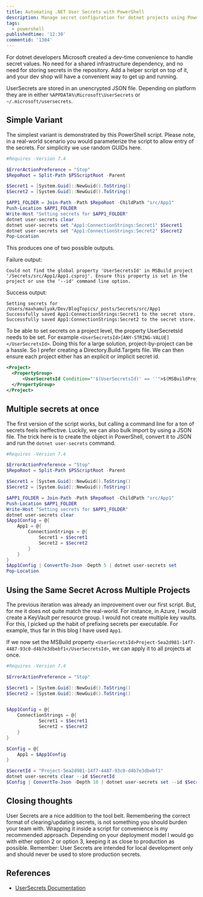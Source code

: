```yaml
---
title: Automating .NET User Secrets with PowerShell
description: Manage secret configuration for dotnet projects using PowerShell
tags:
  - powershell
publishedtime: '12:30'
commentid: '1304' 
---
```

For dotnet developers Microsoft created a dev-time convenience to handle secret values.
No need for a shared infrastructure dependency, and no need for storing secrets in the repository.
Add a helper script on top of it, and your dev shop will have a convenient way to get up and running.

UserSecrets are stored in an unencrypted JSON file. Depending on platform they are in either `%APPDATA%\Microsoft\UserSecrets` or `~/.microsoft/usersecrets`.

## Simple Variant

The simplest variant is demonstrated by this PowerShell script.
Please note, in a real-world scenario you would parameterize the script to allow entry of the secrets.
For simplicity we use random GUIDs here.

```powershell
#Requires -Version 7.4

$ErrorActionPreference = "Stop"
$RepoRoot = Split-Path $PSScriptRoot -Parent

$Secret1 = [System.Guid]::NewGuid().ToString()
$Secret2 = [System.Guid]::NewGuid().ToString()

$APP1_FOLDER = Join-Path -Path $RepoRoot -ChildPath "src/App1"
Push-Location $APP1_FOLDER
Write-Host "Setting secrets for $APP1_FOLDER"
dotnet user-secrets clear
dotnet user-secrets set "App1:ConnectionStrings:Secret1" $Secret1
dotnet user-secrets set "App1:ConnectionStrings:Secret2" $Secret2
Pop-Location
```

This produces one of two possible outputs. 

Failure output:
```output
Could not find the global property 'UserSecretsId' in MSBuild project '/Secrets/src/App1/App1.csproj'. Ensure this property is set in the project or use the '--id' command line option.
```

Success output:
```output
Setting secrets for /Users/maxhamulyak/Dev/BlogTopics/_posts/Secrets/src/App1
Successfully saved App1:ConnectionStrings:Secret1 to the secret store.
Successfully saved App1:ConnectionStrings:Secret2 to the secret store.
```

To be able to set secrets on a project level, the property UserSecretsId needs to be set.
For example `<UserSecretsId>[ANY-STRING-VALUE]</UserSecretsId>`.
Doing this for a large solution, project-by-project can be a hassle. So I prefer creating a Directory.Build.Targets file.
We can then ensure each project either has an explicit or implicit secret id.

```xml
<Project>
  <PropertyGroup>
      <UserSecretsId Condition="'$(UserSecretsId)' == ''">$(MSBuildProjectName)-dev-secrets</UserSecretsId>
  </PropertyGroup>
</Project>
```


## Multiple secrets at once

The first version of the script works, but calling a command line for a ton of secrets feels ineffective.
Luckily, we can also bulk import by using a JSON file.
The trick here is to create the object in PowerShell, convert it to JSON and run the `dotnet user-secrets` command.

```powershell
#Requires -Version 7.4

$ErrorActionPreference = "Stop"
$RepoRoot = Split-Path $PSScriptRoot -Parent

$Secret1 = [System.Guid]::NewGuid().ToString()
$Secret2 = [System.Guid]::NewGuid().ToString()

$APP1_FOLDER = Join-Path -Path $RepoRoot -ChildPath "src/App1"
Push-Location $APP1_FOLDER
Write-Host "Setting secrets for $APP1_FOLDER"
dotnet user-secrets clear
$App1Config = @{
    App1 = @{
        ConnectionStrings = @{
            Secret1 = $Secret1
            Secret2 = $Secret2
        }
    }
}
$App1Config | ConvertTo-Json -Depth 5 | dotnet user-secrets set
Pop-Location
```

## Using the Same Secret Across Multiple Projects

The previous iteration was already an improvement over our first script.
But, for me it does not quite match the real-world. For instance, in Azure, I would create a KeyVault per resource group. I would not create multiple key vaults. For this, I picked up the habit of prefixing secrets per executable. For example, thus far in this blog I have used `App1`.

If we now set the MSBuild property `<UserSecretsId>Project-5ea2d981-14f7-4487-93c0-d4b7e3dbebf1</UserSecretsId>`, we can apply it to all projects at once.

```powershell
#Requires -Version 7.4

$ErrorActionPreference = "Stop"

$Secret1 = [System.Guid]::NewGuid().ToString()
$Secret2 = [System.Guid]::NewGuid().ToString()


$App1Config = @{
    ConnectionStrings = @{
            Secret1 = $Secret1
            Secret2 = $Secret2
    }
}

$Config = @{
    App1 = $App1Config
}

$SecretId = "Project-5ea2d981-14f7-4487-93c0-d4b7e3dbebf1"
dotnet user-secrets clear --id $SecretId
$Config | ConvertTo-Json -Depth 10 | dotnet user-secrets set --id $SecretId
```

## Closing thoughts

User Secrets are a nice addition to the tool belt. Remembering the correct format of clearing/updating secrets, is not something you should burden your team with. Wrapping it inside a script for convenience is my recommended approach.
Depending on your deployment model I would go with either option 2 or option 3, keeping it as close to production as possible.
Remember: User Secrets are intended for local development only and should never be used to store production secrets.

## References

- [UserSecrets Documentation](https://learn.microsoft.com/en-us/aspnet/core/security/app-secrets)